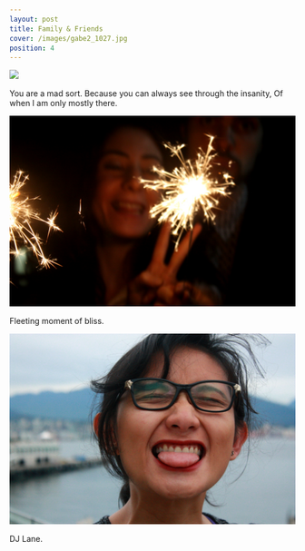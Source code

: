 ```yaml
---
layout: post
title: Family & Friends
cover: /images/gabe2_1027.jpg
position: 4
---
```



<div class="photo">
  <img src="/images/gabe1_1027.jpg"/>
  <p>You are a mad sort.
Because you can always see through the insanity,
Of when I am only mostly there.</p>
</div>

<div class="photo">
  <img src="/images/ff1.JPG"/>
  <p>Fleeting moment of bliss.</p>
</div>

<div class="photo">
  <img src="/images/lane1027.jpg"/>
  <p>DJ Lane.</p>
</div>
